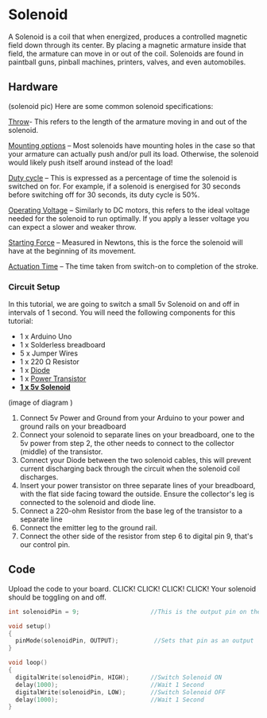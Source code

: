 # Solenoid

A Solenoid is a coil that when energized, produces a controlled magnetic field down through its center. By placing a magnetic armature inside that field, the armature can move in or out of the coil. Solenoids are found in paintball guns, pinball machines, printers, valves, and even automobiles.

## Hardware
(solenoid pic)
Here are some common solenoid specifications:

<u>Throw</u>- This refers to the length of the armature moving in and out of the solenoid.

<u>Mounting options</u> – Most solenoids have mounting holes in the case so that your armature can actually push and/or pull its load. Otherwise, the solenoid would likely push itself around instead of the load!

<u>Duty cycle</u> – This is expressed as a percentage of time the solenoid is switched on for. For example, if a solenoid is energised for 30 seconds before switching off for 30 seconds, its duty cycle is 50%.

<u>Operating Voltage</u> – Similarly to DC motors, this refers to the ideal voltage needed for the solenoid to run optimally. If you apply a lesser voltage you can expect a slower and weaker throw.

<u>Starting Force</u> – Measured in Newtons, this is the force the solenoid will have at the beginning of its movement.

<u>Actuation Time</u> – The time taken from switch-on to completion of the stroke.

### Circuit Setup
In this tutorial, we are going to switch a small 5v Solenoid on and off in intervals of 1 second. You will need the following components for this tutorial:

* 1 x Arduino Uno
* 1 x Solderless breadboard
* 5 x Jumper Wires
* 1 x 220 Ω Resistor
* 1 x [Diode](https://core-electronics.com.au/1n4001-diode-10-pack.html)
* 1 x [Power Transistor](https://core-electronics.com.au/tip120-power-darlington-transistors-3-pack.html)
* [**1 x 5v Solenoid**](https://core-electronics.com.au/5v-solenoid.html)

 (image of diagram )

1. Connect 5v Power and Ground from your Arduino to your power and ground rails on your breadboard
2. Connect your solenoid to separate lines on your breadboard, one to the 5v power from step 2, the other needs to connect to the collector (middle) of the transistor.
3. Connect your Diode between the two solenoid cables, this will prevent current discharging back through the circuit when the solenoid coil discharges.
4. Insert your power transistor on three separate lines of your breadboard, with the flat side facing toward the outside. Ensure the collector's leg is connected to the solenoid and diode line.
5. Connect a 220-ohm Resistor from the base leg of the transistor to a separate line
6. Connect the emitter leg to the ground rail.
7. Connect the other side of the resistor from step 6 to digital pin 9, that's our control pin.

## Code
Upload the code to your board. CLICK! CLICK! CLICK! CLICK! Your solenoid should be toggling on and off. 
```C++
int solenoidPin = 9;                    //This is the output pin on the Arduino

void setup() 
{
  pinMode(solenoidPin, OUTPUT);          //Sets that pin as an output
}

void loop() 
{
  digitalWrite(solenoidPin, HIGH);      //Switch Solenoid ON
  delay(1000);                          //Wait 1 Second
  digitalWrite(solenoidPin, LOW);       //Switch Solenoid OFF
  delay(1000);                          //Wait 1 Second
}
```

